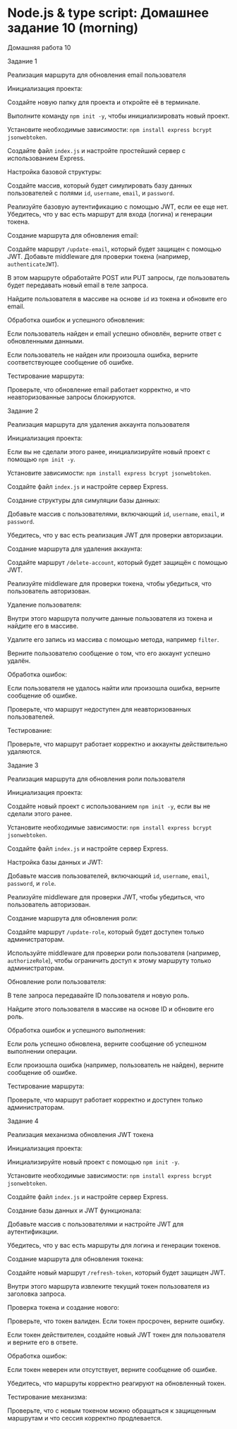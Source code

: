 # Node.js & type script: Домашнее задание 10 (morning)

Домашняя работа 10

Задание 1

Реализация маршрута для обновления email пользователя

Инициализация проекта:

Создайте новую папку для проекта и откройте её в терминале.

Выполните команду `npm init -y`, чтобы инициализировать новый проект.

Установите необходимые зависимости: `npm install express bcrypt jsonwebtoken`.

Создайте файл `index.js` и настройте простейший сервер с использованием Express.

Настройка базовой структуры:

Создайте массив, который будет симулировать базу данных пользователей с полями `id`, `username`, `email`, и `password`.

Реализуйте базовую аутентификацию с помощью JWT, если ее еще нет. Убедитесь, что у вас есть маршрут для входа (логина) и генерации токена.

Создание маршрута для обновления email:

Создайте маршрут `/update-email`, который будет защищен с помощью JWT. Добавьте middleware для проверки токена (например, `authenticateJWT`).

В этом маршруте обработайте POST или PUT запросы, где пользователь будет передавать новый email в теле запроса.

Найдите пользователя в массиве на основе `id` из токена и обновите его email.

Обработка ошибок и успешного обновления:

Если пользователь найден и email успешно обновлён, верните ответ с обновленными данными.

Если пользователь не найден или произошла ошибка, верните соответствующее сообщение об ошибке.

Тестирование маршрута:

Проверьте, что обновление email работает корректно, и что неавторизованные запросы блокируются.

Задание 2

Реализация маршрута для удаления аккаунта пользователя

Инициализация проекта:

Если вы не сделали этого ранее, инициализируйте новый проект с помощью `npm init -y`.

Установите зависимости: `npm install express bcrypt jsonwebtoken`.

Создайте файл `index.js` и настройте сервер Express.

Создание структуры для симуляции базы данных:

Добавьте массив с пользователями, включающий `id`, `username`, `email`, и `password`.

Убедитесь, что у вас есть реализация JWT для проверки авторизации.

Создание маршрута для удаления аккаунта:

Создайте маршрут `/delete-account`, который будет защищён с помощью JWT.

Реализуйте middleware для проверки токена, чтобы убедиться, что пользователь авторизован.

Удаление пользователя:

Внутри этого маршрута получите данные пользователя из токена и найдите его в массиве.

Удалите его запись из массива с помощью метода, например `filter`.

Верните пользователю сообщение о том, что его аккаунт успешно удалён.

Обработка ошибок:

Если пользователя не удалось найти или произошла ошибка, верните сообщение об ошибке.

Проверьте, что маршрут недоступен для неавторизованных пользователей.

Тестирование:

Проверьте, что маршрут работает корректно и аккаунты действительно удаляются.

Задание 3

Реализация маршрута для обновления роли пользователя

Инициализация проекта:

Создайте новый проект с использованием `npm init -y`, если вы не сделали этого ранее.

Установите необходимые зависимости: `npm install express bcrypt jsonwebtoken`.

Создайте файл `index.js` и настройте сервер Express.

Настройка базы данных и JWT:

Добавьте массив пользователей, включающий `id`, `username`, `email`, `password`, и `role`.

Реализуйте middleware для проверки JWT, чтобы убедиться, что пользователь авторизован.

Создание маршрута для обновления роли:

Создайте маршрут `/update-role`, который будет доступен только администраторам.

Используйте middleware для проверки роли пользователя (например, `authorizeRole`), чтобы ограничить доступ к этому маршруту только администраторам.

Обновление роли пользователя:

В теле запроса передавайте ID пользователя и новую роль.

Найдите этого пользователя в массиве на основе ID и обновите его роль.

Обработка ошибок и успешного выполнения:

Если роль успешно обновлена, верните сообщение об успешном выполнении операции.

Если произошла ошибка (например, пользователь не найден), верните сообщение об ошибке.

Тестирование маршрута:

Проверьте, что маршрут работает корректно и доступен только администраторам.

Задание 4

Реализация механизма обновления JWT токена

Инициализация проекта:

Инициализируйте новый проект с помощью `npm init -y`.

Установите необходимые зависимости: `npm install express bcrypt jsonwebtoken`.

Создайте файл `index.js` и настройте сервер Express.

Создание базы данных и JWT функционала:

Добавьте массив с пользователями и настройте JWT для аутентификации.

Убедитесь, что у вас есть маршруты для логина и генерации токенов.

Создание маршрута для обновления токена:

Создайте новый маршрут `/refresh-token`, который будет защищен JWT.

Внутри этого маршрута извлеките текущий токен пользователя из заголовка запроса.

Проверка токена и создание нового:

Проверьте, что токен валиден. Если токен просрочен, верните ошибку.

Если токен действителен, создайте новый JWT токен для пользователя и верните его в ответе.

Обработка ошибок:

Если токен неверен или отсутствует, верните сообщение об ошибке.

Убедитесь, что маршруты корректно реагируют на обновленный токен.

Тестирование механизма:

Проверьте, что с новым токеном можно обращаться к защищенным маршрутам и что сессия корректно продлевается.
